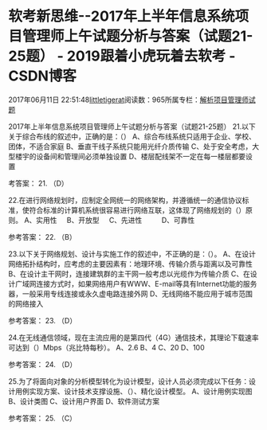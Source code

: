 
# 软考新思维--2017年上半年信息系统项目管理师上午试题分析与答案（试题21-25题） - 2019跟着小虎玩着去软考 - CSDN博客

2017年06月11日 22:51:48[littletigerat](https://me.csdn.net/littletigerat)阅读数：965所属专栏：[解析项目管理师试题](https://blog.csdn.net/column/details/15005.html)



2017年上半年信息系统项目管理师上午试题分析与答案（试题21-25题）
21.以下关于综合布线的叙述中，正确的是：（）
A、综合布线系统只适用于企业、学校、团体，不适合家庭
B、垂直干线子系统只能用光纤介质传输
C、处于安全考虑，大型楼宇的设备间和管理间必须单独设置
D、楼层配线架不一定在每一楼层都要设置

考答案： 21. （D）

22.在进行网络规划时，应制定全网统一的网络架构，并遵循统一的通信协议标准，使符合标准的计算机系统很容易进行网络互联，这体现了网络规划的（）原则。
A、实用性     B、开放型     C、先进性          D、可靠性

参考答案： 22. （B）

23.以下关于网络规划、设计与实施工作的叙述中，不正确的是：（）。
A、在设计网络拓扑结构时，应考虑的主要因素有：地理环境、传输介质与距离以及可靠性
B、在设计主干网时，连接建筑群的主干网一般考虑以光缆作为传输介质
C、在设计广域网连接方式时，如果网络用户有WWW、E-mail等具有Internet功能的服务器，一般采用专线连接或永久虚电路连接外网
D、无线网络不能应用于城市范围的网络接入

参考答案： 23. （D）

24.在无线通信领域，现在主流应用的是第四代（4G）通信技术，其理论下载速率可达到（）Mbps（兆比特每秒）。
A、2.6
B、4
C、20
D、100

参考答案： 24. （D）

25.为了将面向对象的分析模型转化为设计模型，设计人员必须完成以下任务：设计用例实现方案、设计技术支撑设施、（）、精化设计模型。
A、设计用例实现图
B、设计类图
C、设计用户界面
D、软件测试方案

参考答案： 25. （C）



